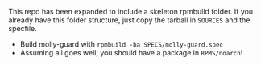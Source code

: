 This repo has been expanded to include a skeleton rpmbuild folder. If you already have this folder structure, just copy the tarball in `SOURCES` and the specfile.

 - Build molly-guard with `rpmbuild -ba SPECS/molly-guard.spec`
 - Assuming all goes well, you should have a package in `RPMS/noarch`!
